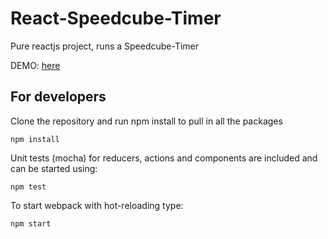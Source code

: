 # React-Speedcube-Timer
Pure reactjs project, runs a Speedcube-Timer

DEMO: [here](https://sebastian.proost.science/React-Speedcube-Timer)

## For developers
Clone the repository and run npm install to pull in all the packages

    npm install
    
Unit tests (mocha) for reducers, actions and components are included and
can be started using:

    npm test
    
To start webpack with hot-reloading type:

    npm start
